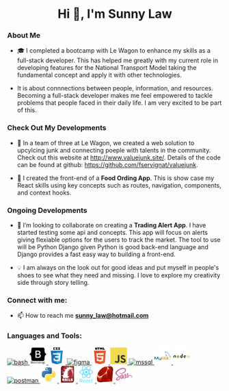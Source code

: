 <h1 align="center">Hi 👋, I'm Sunny Law</h1>
<h3 align="left">About Me</h3>

- :mortar_board: I completed a bootcamp with Le Wagon to enhance my skills as a full-stack developer. This has helped me greatly with my current role in developing features for the National Transport Model taking the fundamental concept and apply it with other technologies.

- It is about connnections between people, information, and resources. Becoming a full-stack developer makes me feel empowered to tackle problems that people faced in their daily life. I am very excited to be part of this.


<h3 align="left">Check Out My Developments</h3>
<p align="left">
</p>

- 👯 In a team of three at Le Wagon, we created a web solution to upcylcing junk and connecting poeple with talents in the community. Check out this website at http://www.valuejunk.site/. Details of the code can be found at github: https://github.com/fservignat/valuejunk.

- 🔭 I created the front-end of a **Food Ording App**. This is show case my React skills using key concepts such as routes, navigation, components, and context hooks.

<h3 align="left">Ongoing Developments</h3>
<p align="left">
</p>

- 👯 I’m looking to collaborate on creating a **Trading Alert App**. I have started testing some api and concepts. This app will focus on alerts giving flexiable options for the users to track the market. The tool to use will be Python Django given Python is good back-end language and Django provides a fast easy way to building a front-end.

- :bulb: I am always on the look out for good ideas and put myself in people's shoes to see what they need and missing. I love to explore my creativity side through story telling.


<h3 align="left">Connect with me:</h3>
<p align="left">
</p>

- 📫 How to reach me **sunny_law@hotmail.com**

<h3 align="left">Languages and Tools:</h3>
<p align="left"> <a href="https://www.gnu.org/software/bash/" target="_blank" rel="noreferrer"> <img src="https://www.vectorlogo.zone/logos/gnu_bash/gnu_bash-icon.svg" alt="bash" width="40" height="40"/> </a> <a href="https://getbootstrap.com" target="_blank" rel="noreferrer"> <img src="https://raw.githubusercontent.com/devicons/devicon/master/icons/bootstrap/bootstrap-plain-wordmark.svg" alt="bootstrap" width="40" height="40"/> </a> <a href="https://www.w3schools.com/css/" target="_blank" rel="noreferrer"> <img src="https://raw.githubusercontent.com/devicons/devicon/master/icons/css3/css3-original-wordmark.svg" alt="css3" width="40" height="40"/> </a> <a href="https://www.figma.com/" target="_blank" rel="noreferrer"> <img src="https://www.vectorlogo.zone/logos/figma/figma-icon.svg" alt="figma" width="40" height="40"/> </a> <a href="https://www.w3.org/html/" target="_blank" rel="noreferrer"> <img src="https://raw.githubusercontent.com/devicons/devicon/master/icons/html5/html5-original-wordmark.svg" alt="html5" width="40" height="40"/> </a> <a href="https://developer.mozilla.org/en-US/docs/Web/JavaScript" target="_blank" rel="noreferrer"> <img src="https://raw.githubusercontent.com/devicons/devicon/master/icons/javascript/javascript-original.svg" alt="javascript" width="40" height="40"/> </a> <a href="https://www.microsoft.com/en-us/sql-server" target="_blank" rel="noreferrer"> <img src="https://www.svgrepo.com/show/303229/microsoft-sql-server-logo.svg" alt="mssql" width="40" height="40"/> </a> <a href="https://www.mysql.com/" target="_blank" rel="noreferrer"> <img src="https://raw.githubusercontent.com/devicons/devicon/master/icons/mysql/mysql-original-wordmark.svg" alt="mysql" width="40" height="40"/> </a> <a href="https://nodejs.org" target="_blank" rel="noreferrer"> <img src="https://raw.githubusercontent.com/devicons/devicon/master/icons/nodejs/nodejs-original-wordmark.svg" alt="nodejs" width="40" height="40"/> </a> <a href="https://postman.com" target="_blank" rel="noreferrer"> <img src="https://www.vectorlogo.zone/logos/getpostman/getpostman-icon.svg" alt="postman" width="40" height="40"/> </a> <a href="https://www.python.org" target="_blank" rel="noreferrer"> <img src="https://raw.githubusercontent.com/devicons/devicon/master/icons/python/python-original.svg" alt="python" width="40" height="40"/> </a> <a href="https://rubyonrails.org" target="_blank" rel="noreferrer"> <img src="https://raw.githubusercontent.com/devicons/devicon/master/icons/rails/rails-original-wordmark.svg" alt="rails" width="40" height="40"/> </a> <a href="https://reactjs.org/" target="_blank" rel="noreferrer"> <img src="https://raw.githubusercontent.com/devicons/devicon/master/icons/react/react-original-wordmark.svg" alt="react" width="40" height="40"/> </a> <a href="https://www.ruby-lang.org/en/" target="_blank" rel="noreferrer"> <img src="https://raw.githubusercontent.com/devicons/devicon/master/icons/ruby/ruby-original.svg" alt="ruby" width="40" height="40"/> </a> <a href="https://sass-lang.com" target="_blank" rel="noreferrer"> <img src="https://raw.githubusercontent.com/devicons/devicon/master/icons/sass/sass-original.svg" alt="sass" width="40" height="40"/> </a> </p>

